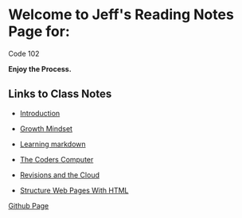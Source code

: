 # Welcome to Jeff's Reading Notes Page for:

Code 102

**Enjoy the Process.**


## Links to Class Notes
- [Introduction](ABOUTME.md)

- [Growth Mindset](growth_mindset.md)

- [Learning markdown](class1.md)

- [The Coders Computer](class2.md)

- [Revisions and the Cloud](class3.md)

- [Structure Web Pages With HTML](class5.md)

[Github Page](jinman36.github.io/reading-notes/)



